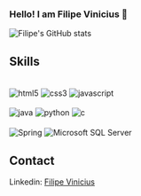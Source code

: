 ### Hello! I am Filipe Vinicius 👋<br />


![Filipe's GitHub stats](https://github-readme-stats.vercel.app/api?username=filipevinicius&show_icons=true&theme=dracula)


## Skills

<div style="display: inline_block"><br />
  <img align="center" src="https://img.shields.io/badge/HTML5-E34F26?style=for-the-badge&logo=html5&logoColor=white" alt="html5">
  <img align="center" src="https://img.shields.io/badge/CSS3-1572B6?style=for-the-badge&logo=css3&logoColor=white" alt="css3">
  <img align="center" src="https://img.shields.io/badge/JavaScript-F7DF1E?style=for-the-badge&logo=javascript&logoColor=black" alt="javascript"><br/><br/>
  <img align="center" src="https://img.shields.io/badge/Java-ED8B00?style=for-the-badge&logo=openjdk&logoColor=white" alt="java">
  <img align="center" src="https://img.shields.io/badge/Python-3776AB?style=for-the-badge&logo=python&logoColor=white" alt="python">
  <img align="center" src="https://img.shields.io/badge/C-00599C?style=for-the-badge&logo=c&logoColor=white" alt="c" >
 </div><br/>
   <img align="center" src="https://img.shields.io/badge/Spring-6DB33F?style=for-the-badge&logo=spring&logoColor=white" alt="Spring">

 <img align="center" src="https://img.shields.io/badge/Microsoft%20SQL%20Server-CC2927?style=for-the-badge&logo=microsoft%20sql%20server&logoColor=white" alt="Microsoft SQL Server">
 </div>
 <br/>
 
 
 
 ## Contact

  Linkedin: [Filipe Vinicius](https://www.linkedin.com/in/filipevinicius/)
  
  
  
